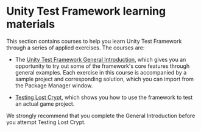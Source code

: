 # Unity Test Framework learning materials

This section contains courses to help you learn Unity Test Framework through a series of applied exercises. The courses are:

* The [Unity Test Framework General Introduction](./welcome.md), which gives you an opportunity to try out some of the framework's core features through general examples. Each exercise in this course is accompanied by a sample project and corresponding solution, which you can import from the Package Manager window.

* [Testing Lost Crypt](./LostCrypt/welcome.md), which shows you how to use the framework to test an actual game project.

We strongly recommend that you complete the General Introduction before you attempt Testing Lost Crypt.
